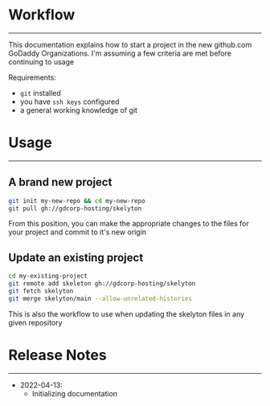 # Workflow
---

This documentation explains how to start a project in the new github.com GoDaddy Organizations.  I'm assuming a few criteria are met before continuing to usage

Requirements:
- `git` installed
- you have `ssh keys` configured 
- a general working knowledge of git

# Usage
---

## A brand new project

```bash
git init my-new-repo && cd my-new-repo
git pull gh://gdcorp-hosting/skelyton
```

From this position, you can make the appropriate changes to the files for your project and commit to it's new origin

## Update an existing project

```bash
cd my-existing-project
git remote add skeleton gh://gdcorp-hosting/skelyton
git fetch skelyton
git merge skelyton/main --allow-unrelated-histories
```

This is also the workflow to use when updating the skelyton files in any given repository

# Release Notes
---

- 2022-04-13:
    - Initializing documentation
